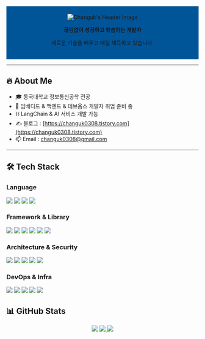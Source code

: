 <!-- 프로필 헤더 -->
<div align="center" style="background-color: #005599; padding: 20px; text-align: center;">
  <img src="https://capsule-render.vercel.app/api?type=Venom&color=005599&height=150&section=header&text=Hello%20World!%20I'm%20Changuk&animation=fadeIn&fontColor=000000&fontSize=40" alt="Changuk's Header Image"/>
<p><b>끊임없이 성장하고 학습하는 개발자</b></p>
<p>새로운 기술을 배우고 매일 체득하고 있습니다.</p>
</div>

---

## 🔥 About Me
- 🎓 동국대학교 정보통신공학 전공 
- 🏃 임베디드 & 백엔드 & 데브옵스 개발자 취업 준비 중  
- ⛓️ LangChain & AI 서비스 개발 가능
- ✍️ 블로그 : [https://changuk0308.tistory.com](https://changuk0308.tistory.com)  
- 📫 Email : changuk0308@gmail.com  

---

## 🛠 Tech Stack

### Language
<div align="left">
<img src="https://img.shields.io/badge/Java-007396?style=flat-square&logo=java&logoColor=white"/>
<img src="https://img.shields.io/badge/Python-3776AB?style=flat-square&logo=python&logoColor=white"/>
<img src="https://img.shields.io/badge/C/C++-00599C?style=flat-square&logo=cplusplus&logoColor=white"/>
<img src="https://img.shields.io/badge/Dart-0175C2?style=flat-square&logo=dart&logoColor=white"/>
</div>

### Framework & Library
<div align="left">
<img src="https://img.shields.io/badge/SpringBoot-6DB33F?style=flat-square&logo=spring-boot&logoColor=white"/>
<img src="https://img.shields.io/badge/FastAPI-009688?style=flat-square&logo=fastapi&logoColor=white"/>
<img src="https://img.shields.io/badge/Flask-000000?style=flat-square&logo=flask&logoColor=white"/>
<img src="https://img.shields.io/badge/Vue.js-4FC08D?style=flat-square&logo=vue.js&logoColor=white"/>
<img src="https://img.shields.io/badge/Flutter-02569B?style=flat-square&logo=flutter&logoColor=white"/>
<img src="https://img.shields.io/badge/Android Studio-3DDC84?style=flat-square&logo=android-studio&logoColor=white"/>
</div>

### Architecture & Security
<div align="left">
<img src="https://img.shields.io/badge/MSA(Microservices)-FF6F00?style=flat-square&logo=apache&logoColor=white"/>
<img src="https://img.shields.io/badge/CQRS Pattern-6C33FF?style=flat-square&logo=databricks&logoColor=white"/>
<img src="https://img.shields.io/badge/SpringSecurity-6DB33F?style=flat-square&logo=spring-security&logoColor=white"/>
<img src="https://img.shields.io/badge/Redis-DC382D?style=flat-square&logo=redis&logoColor=white"/>
<img src="https://img.shields.io/badge/RabbitMQ-FF6600?style=flat-square&logo=rabbitmq&logoColor=white"/>
</div>



### DevOps & Infra
<div align="left">
<img src="https://img.shields.io/badge/AWS-232F3E?style=flat-square&logo=amazon-aws&logoColor=white"/>
<img src="https://img.shields.io/badge/Docker-2496ED?style=flat-square&logo=docker&logoColor=white"/>
<img src="https://img.shields.io/badge/Kubernetes-326CE5?style=flat-square&logo=kubernetes&logoColor=white"/>
<img src="https://img.shields.io/badge/Jenkins-D24939?style=flat-square&logo=jenkins&logoColor=white"/>
<img src="https://img.shields.io/badge/GitHub Actions-2088FF?style=flat-square&logo=github-actions&logoColor=white"/>
</div>


## 📊 GitHub Stats
<div align="center">

<a href="https://hits.seeyoufarm.com">
<img src="https://hits.seeyoufarm.com/api/count/incr/badge.svg?url=https://github.com/Chochanguk&count_bg=%2379C83D&title_bg=%23555555&icon=github.svg&icon_color=%23E7E7E7&title=VISIT&edge_flat=false"/></a>

<a href="https://github.com/anuraghazra/github-readme-stats">
<img src="https://github-readme-stats.vercel.app/api/top-langs/?username=Chochanguk&layout=compact&theme=dark" />
</a>

<img src="https://github-readme-stats.vercel.app/api?username=Chochanguk&show_icons=true&theme=algolia"/>
</div>
